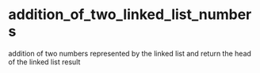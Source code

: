 # addition_of_two_linked_list_numbers
addition of two numbers represented by the linked list and return the head of the linked list result
